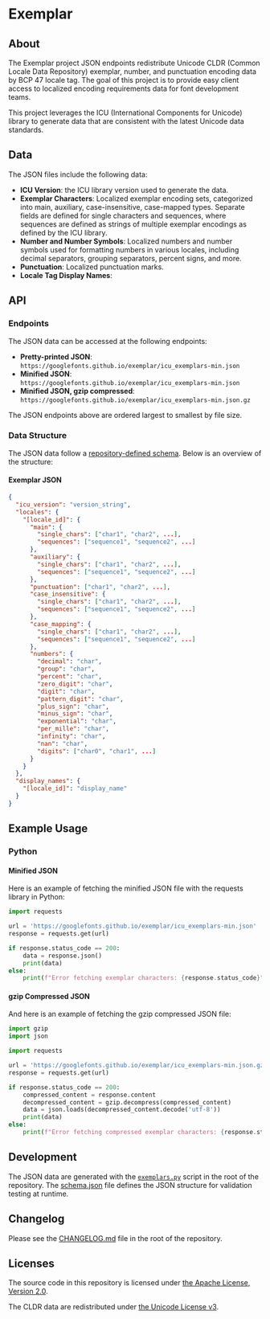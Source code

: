 # Exemplar

## About

The Exemplar project JSON endpoints redistribute Unicode CLDR (Common Locale Data Repository) exemplar, number, and punctuation encoding data by BCP 47 locale tag. The goal of this project is to provide easy client access to localized encoding requirements data for font development teams.

This project leverages the ICU (International Components for Unicode) library to generate data that are consistent with the latest Unicode data standards.

## Data

The JSON files include the following data:
- **ICU Version**: the ICU library version used to generate the data.
- **Exemplar Characters**: Localized exemplar encoding sets, categorized into main, auxiliary, case-insensitive, case-mapped types. Separate fields are defined for single characters and sequences, where sequences are defined as strings of multiple exemplar encodings as defined by the ICU library.
- **Number and Number Symbols**: Localized numbers and number symbols used for formatting numbers in various locales, including decimal separators, grouping separators, percent signs, and more.
- **Punctuation**: Localized punctuation marks.
- **Locale Tag Display Names**: 

## API

### Endpoints

The JSON data can be accessed at the following endpoints:

- **Pretty-printed JSON**: `https://googlefonts.github.io/exemplar/icu_exemplars-min.json`
- **Minified JSON**: `https://googlefonts.github.io/exemplar/icu_exemplars-min.json`
- **Minified JSON, gzip compressed**: `https://googlefonts.github.io/exemplar/icu_exemplars-min.json.gz`

The JSON endpoints above are ordered largest to smallest by file size.

### Data Structure

The JSON data follow a [repository-defined schema](schema.json). Below is an overview of the structure:

#### Exemplar JSON

```json
{
  "icu_version": "version_string",
  "locales": {
    "[locale_id]": {
      "main": {
        "single_chars": ["char1", "char2", ...],
        "sequences": ["sequence1", "sequence2", ...]
      },
      "auxiliary": {
        "single_chars": ["char1", "char2", ...],
        "sequences": ["sequence1", "sequence2", ...]
      },
      "punctuation": ["char1", "char2", ...],
      "case_insensitive": {
        "single_chars": ["char1", "char2", ...],
        "sequences": ["sequence1", "sequence2", ...]
      },
      "case_mapping": {
        "single_chars": ["char1", "char2", ...],
        "sequences": ["sequence1", "sequence2", ...]
      },
      "numbers": {
        "decimal": "char",
        "group": "char",
        "percent": "char",
        "zero_digit": "char",
        "digit": "char",
        "pattern_digit": "char",
        "plus_sign": "char",
        "minus_sign": "char",
        "exponential": "char",
        "per_mille": "char",
        "infinity": "char",
        "nan": "char",
        "digits": ["char0", "char1", ...]
      }
    }
  },
  "display_names": {
    "[locale_id]": "display_name"
  }
}
```

## Example Usage

### Python

#### Minified JSON

Here is an example of fetching the minified JSON file with the requests library in Python:

```python
import requests

url = 'https://googlefonts.github.io/exemplar/icu_exemplars-min.json'
response = requests.get(url)

if response.status_code == 200:
    data = response.json()
    print(data)
else:
    print(f"Error fetching exemplar characters: {response.status_code}")
```

#### gzip Compressed JSON

And here is an example of fetching the gzip compressed JSON file:


```python
import gzip
import json

import requests

url = 'https://googlefonts.github.io/exemplar/icu_exemplars-min.json.gz'
response = requests.get(url)

if response.status_code == 200:
    compressed_content = response.content
    decompressed_content = gzip.decompress(compressed_content)
    data = json.loads(decompressed_content.decode('utf-8'))
    print(data)
else:
    print(f"Error fetching compressed exemplar characters: {response.status_code}")
```

## Development

The JSON data are generated with the [`exemplars.py`](exemplars.py) script in the root of the repository.  The [schema.json](schema.json) file defines the JSON structure for validation testing at runtime.

## Changelog

Please see the [CHANGELOG.md](CHANGELOG.md) file in the root of the repository.

## Licenses

The source code in this repository is licensed under [the Apache License, Version 2.0](LICENSE.md).

The CLDR data are redistributed under [the Unicode License v3](https://www.unicode.org/license.txt).